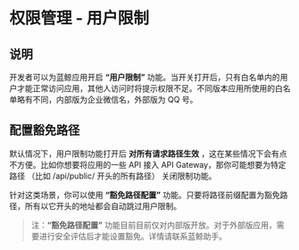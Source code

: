 # 权限管理 - 用户限制

## 说明

开发者可以为蓝鲸应用开启 **“用户限制”** 功能。当开关打开后，只有白名单内的用户才能正常访问应用，其他人访问时将提示权限不足。不同版本应用所使用的白名单略有不同，内部版为企业微信名，外部版为 QQ 号。

## 配置豁免路径

默认情况下，用户限制功能打开后 **对所有请求路径生效** ，这在某些情况下会有点不方便。比如你想要将应用的一些 API 接入 API Gateway，那你可能想要为特定路径 （比如 /api/public/ 开头的所有路径） 关闭限制功能。

针对这类场景，你可以使用 **“豁免路径配置”** 功能。只要将路径前缀配置为豁免路径，所有以它开头的地址都会自动跳过用户限制。


> 注：**“豁免路径配置”** 功能目前目前仅对内部版开放。对于外部版应用，需要进行安全评估后才能设置豁免。详情请联系蓝鲸助手。
